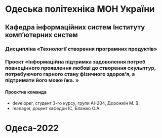 # Одеська політехніка МОН України
## Кафедра інформаційних систем Інституту комп’ютерних систем
### Дисципліна «Технології створення програмних продуктів»
### Проєкт «Інформаційна підтримка задоволення потреб повноцінного проявлення любові до створення скульптур, потребуючого гарного стану фізичного здоров’я, а підтримати його може їжа. »
#### Проєктна команда 
- developer, студент 3-го курсу, групи АІ-204, Дорожкін М. В.
- manager, доцент кафедри ІС, Блажко О.А.
# Одеса-2022
